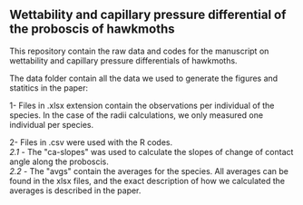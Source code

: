 ## Wettability and capillary pressure differential of the proboscis of hawkmoths

This repository contain the raw data and codes for the manuscript on wettability and capillary pressure differentials of hawkmoths.

The data folder contain all the data we used to generate the figures and statitics in the paper:

1- Files in .xlsx extension contain the observations per individual of the species. In the case of the radii calculations, we only measured one individual per species.

2- Files in .csv were used with the R codes. 
<br><i>2.1</i> - The "ca-slopes" was used to calculate the slopes of change of contact angle along the proboscis.
<br><i>2.2</i> - The "avgs" contain the averages for the species. All averages can be found in the xlsx files, and the exact description of how we calculated the averages is described in the paper.
